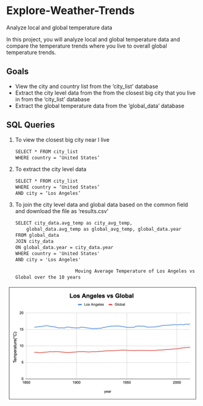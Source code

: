 # Explore-Weather-Trends
Analyze local and global temperature data

In this project, you will analyze local and global temperature data and compare the temperature trends where you live to overall global temperature trends.

## Goals
* View the city and country list from the ‘city_list’ database
* Extract the city level data from the from the closest big city that you live in from the ‘city_list’ database
* Extract the global temperature data from the ‘global_data’ database

## SQL Queries
1.  To view the closest big city near I live
	```
	SELECT * FROM city_list 
  	WHERE country = ‘United States’
	```
2. To extract the city level data
	```
	SELECT * FROM city_list
	WHERE country = ‘United States’
	AND city = ‘Los Angeles’
	```
3. To join the city level data and global data based on the common field and download the file as ‘results.csv’
	```
	SELECT city_data.avg_temp as city_avg_temp,
        global_data.avg_temp as global_avg_temp, global_data.year
  	FROM global_data
  	JOIN city_data
  	ON global_data.year = city_data.year
  	WHERE country = 'United States'
  	AND city = 'Los Angeles'
	```
                             Moving Average Temperature of Los Angeles vs Global over the 10 years
![](Los_Angeles_vs_Global_Temperature.png)

